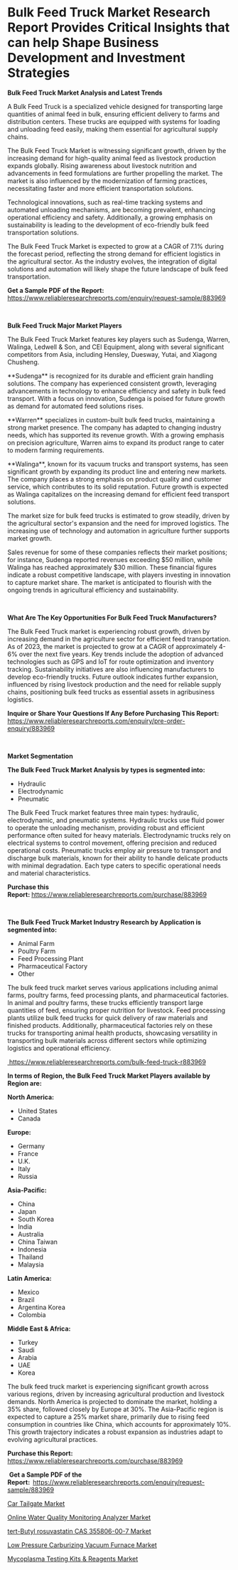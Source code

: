 <p><h1>Bulk Feed Truck Market Research Report Provides Critical Insights that can help Shape Business Development and Investment Strategies</h1></p><p><strong>Bulk Feed Truck Market Analysis and Latest Trends</strong></p>
<p><p>A Bulk Feed Truck is a specialized vehicle designed for transporting large quantities of animal feed in bulk, ensuring efficient delivery to farms and distribution centers. These trucks are equipped with systems for loading and unloading feed easily, making them essential for agricultural supply chains.</p><p>The Bulk Feed Truck Market is witnessing significant growth, driven by the increasing demand for high-quality animal feed as livestock production expands globally. Rising awareness about livestock nutrition and advancements in feed formulations are further propelling the market. The market is also influenced by the modernization of farming practices, necessitating faster and more efficient transportation solutions.</p><p>Technological innovations, such as real-time tracking systems and automated unloading mechanisms, are becoming prevalent, enhancing operational efficiency and safety. Additionally, a growing emphasis on sustainability is leading to the development of eco-friendly bulk feed transportation solutions.</p><p>The Bulk Feed Truck Market is expected to grow at a CAGR of 7.1% during the forecast period, reflecting the strong demand for efficient logistics in the agricultural sector. As the industry evolves, the integration of digital solutions and automation will likely shape the future landscape of bulk feed transportation.</p></p>
<p><strong>Get a Sample PDF of the Report:&nbsp;</strong> <a href="https://www.reliableresearchreports.com/enquiry/request-sample/883969?utm_campaign=34&utm_medium=2&utm_source=Github&utm_content=ia&utm_term=01112024&utm_id=bulk-feed-truck">https://www.reliableresearchreports.com/enquiry/request-sample/883969</a></p>
<p>&nbsp;</p>
<p><strong>Bulk Feed Truck Major Market Players</strong></p>
<p><p>The Bulk Feed Truck Market features key players such as Sudenga, Warren, Walinga, Ledwell & Son, and CEI Equipment, along with several significant competitors from Asia, including Hensley, Duesway, Yutai, and Xiagong Chusheng.</p><p>**Sudenga** is recognized for its durable and efficient grain handling solutions. The company has experienced consistent growth, leveraging advancements in technology to enhance efficiency and safety in bulk feed transport. With a focus on innovation, Sudenga is poised for future growth as demand for automated feed solutions rises. </p><p>**Warren** specializes in custom-built bulk feed trucks, maintaining a strong market presence. The company has adapted to changing industry needs, which has supported its revenue growth. With a growing emphasis on precision agriculture, Warren aims to expand its product range to cater to modern farming requirements.</p><p>**Walinga**, known for its vacuum trucks and transport systems, has seen significant growth by expanding its product line and entering new markets. The company places a strong emphasis on product quality and customer service, which contributes to its solid reputation. Future growth is expected as Walinga capitalizes on the increasing demand for efficient feed transport solutions.</p><p>The market size for bulk feed trucks is estimated to grow steadily, driven by the agricultural sector's expansion and the need for improved logistics. The increasing use of technology and automation in agriculture further supports market growth.</p><p>Sales revenue for some of these companies reflects their market positions; for instance, Sudenga reported revenues exceeding $50 million, while Walinga has reached approximately $30 million. These financial figures indicate a robust competitive landscape, with players investing in innovation to capture market share. The market is anticipated to flourish with the ongoing trends in agricultural efficiency and sustainability.</p></p>
<p>&nbsp;</p>
<p><strong>What Are The Key Opportunities For Bulk Feed Truck Manufacturers?</strong></p>
<p><p>The Bulk Feed Truck market is experiencing robust growth, driven by increasing demand in the agriculture sector for efficient feed transportation. As of 2023, the market is projected to grow at a CAGR of approximately 4-6% over the next five years. Key trends include the adoption of advanced technologies such as GPS and IoT for route optimization and inventory tracking. Sustainability initiatives are also influencing manufacturers to develop eco-friendly trucks. Future outlook indicates further expansion, influenced by rising livestock production and the need for reliable supply chains, positioning bulk feed trucks as essential assets in agribusiness logistics.</p></p>
<p><strong>Inquire or Share Your Questions If Any Before Purchasing This Report:</strong> <a href="https://www.reliableresearchreports.com/enquiry/pre-order-enquiry/883969?utm_campaign=34&utm_medium=2&utm_source=Github&utm_content=ia&utm_term=01112024&utm_id=bulk-feed-truck">https://www.reliableresearchreports.com/enquiry/pre-order-enquiry/883969</a></p>
<p>&nbsp;</p>
<p><strong>Market Segmentation</strong></p>
<p><strong>The Bulk Feed Truck Market Analysis by types is segmented into:</strong></p>
<p><ul><li>Hydraulic</li><li>Electrodynamic</li><li>Pneumatic</li></ul></p>
<p><p>The Bulk Feed Truck market features three main types: hydraulic, electrodynamic, and pneumatic systems. Hydraulic trucks use fluid power to operate the unloading mechanism, providing robust and efficient performance often suited for heavy materials. Electrodynamic trucks rely on electrical systems to control movement, offering precision and reduced operational costs. Pneumatic trucks employ air pressure to transport and discharge bulk materials, known for their ability to handle delicate products with minimal degradation. Each type caters to specific operational needs and material characteristics.</p></p>
<p><strong>Purchase this Report:&nbsp;</strong><a href="https://www.reliableresearchreports.com/purchase/883969?utm_campaign=34&utm_medium=2&utm_source=Github&utm_content=ia&utm_term=01112024&utm_id=bulk-feed-truck">https://www.reliableresearchreports.com/purchase/883969</a></p>
<p>&nbsp;</p>
<p><strong>The Bulk Feed Truck Market Industry Research by Application is segmented into:</strong></p>
<p><ul><li>Animal Farm</li><li>Poultry Farm</li><li>Feed Processing Plant</li><li>Pharmaceutical Factory</li><li>Other</li></ul></p>
<p><p>The bulk feed truck market serves various applications including animal farms, poultry farms, feed processing plants, and pharmaceutical factories. In animal and poultry farms, these trucks efficiently transport large quantities of feed, ensuring proper nutrition for livestock. Feed processing plants utilize bulk feed trucks for quick delivery of raw materials and finished products. Additionally, pharmaceutical factories rely on these trucks for transporting animal health products, showcasing versatility in transporting bulk materials across different sectors while optimizing logistics and operational efficiency.</p></p>
<p><a href="https://www.reliableresearchreports.com/bulk-feed-truck-r883969?utm_campaign=34&utm_medium=2&utm_source=Github&utm_content=ia&utm_term=01112024&utm_id=bulk-feed-truck">&nbsp;https://www.reliableresearchreports.com/bulk-feed-truck-r883969</a></p>
<p><strong>In terms of Region, the Bulk Feed Truck Market Players available by Region are:</strong></p>
<p>
    <p> <strong> North America: </strong>
        <ul>
            <li>United States</li>
            <li>Canada</li>
        </ul>
        </p> 
    <p> <strong> Europe: </strong>
        <ul>
            <li>Germany</li>
            <li>France</li>
            <li>U.K.</li>
            <li>Italy</li>
            <li>Russia</li>
        </ul>
        </p> 
    <p> <strong> Asia-Pacific: </strong>
        <ul>
            <li>China</li>
            <li>Japan</li>
            <li>South Korea</li>
            <li>India</li>
            <li>Australia</li>
            <li>China Taiwan</li>
            <li>Indonesia</li>
            <li>Thailand</li>
            <li>Malaysia</li>
        </ul>
        </p> 
    <p> <strong> Latin America: </strong>
        <ul>
            <li>Mexico</li>
            <li>Brazil</li>
            <li>Argentina Korea</li>
            <li>Colombia</li>
        </ul>
        </p> 
    <p> <strong> Middle East & Africa: </strong>
        <ul>
            <li>Turkey</li>
            <li>Saudi</li>
            <li>Arabia</li>
            <li>UAE</li>
            <li>Korea</li>
        </ul>
    </p>
    </p>
<p><p>The bulk feed truck market is experiencing significant growth across various regions, driven by increasing agricultural production and livestock demands. North America is projected to dominate the market, holding a 35% share, followed closely by Europe at 30%. The Asia-Pacific region is expected to capture a 25% market share, primarily due to rising feed consumption in countries like China, which accounts for approximately 10%. This growth trajectory indicates a robust expansion as industries adapt to evolving agricultural practices.</p></p>
<p><strong>Purchase this Report: </strong><a href="https://www.reliableresearchreports.com/purchase/883969?utm_campaign=34&utm_medium=2&utm_source=Github&utm_content=ia&utm_term=01112024&utm_id=bulk-feed-truck">https://www.reliableresearchreports.com/purchase/883969</a></p>
<p>&nbsp;<strong>Get a Sample PDF of the Report:&nbsp;&nbsp;</strong><a href="https://www.reliableresearchreports.com/enquiry/request-sample/883969?utm_campaign=34&utm_medium=2&utm_source=Github&utm_content=ia&utm_term=01112024&utm_id=bulk-feed-truck">https://www.reliableresearchreports.com/enquiry/request-sample/883969</a></p>
<p><strong></strong></p>
<p><p><a href="https://github.com/fadrijbtavist/Market-Research-Report-List-1/blob/main/car-tailgate-market.md?utm_campaign=34&utm_medium=2&utm_source=Github&utm_content=ia&utm_term=01112024&utm_id=bulk-feed-truck">Car Tailgate Market</a></p><p><a href="https://issuu.com/reportprime-2/docs/online-water-quality-monitoring-ana_9f1310857ebaf6?utm_campaign=34&utm_medium=2&utm_source=Github&utm_content=ia&utm_term=01112024&utm_id=bulk-feed-truck">Online Water Quality Monitoring Analyzer Market</a></p><p><a href="https://www.linkedin.com/pulse/consumer-behavior-shifts-tert-butyl-rosuvastatin-cas-355806-00-7-qpujc?utm_campaign=34&utm_medium=2&utm_source=Github&utm_content=ia&utm_term=01112024&utm_id=bulk-feed-truck">tert-Butyl rosuvastatin CAS 355806-00-7 Market</a></p><p><a href="https://issuu.com/reportprime-2/docs/low-pressure-carburizing-vacuum-fur_cb795ffe12ff35?utm_campaign=34&utm_medium=2&utm_source=Github&utm_content=ia&utm_term=01112024&utm_id=bulk-feed-truck">Low Pressure Carburizing Vacuum Furnace Market</a></p><p><a href="https://www.linkedin.com/pulse/charting-future-comprehensive-analysis-global-mycoplasma-testing-adwqc?utm_campaign=34&utm_medium=2&utm_source=Github&utm_content=ia&utm_term=01112024&utm_id=bulk-feed-truck">Mycoplasma Testing Kits & Reagents Market</a></p></p>